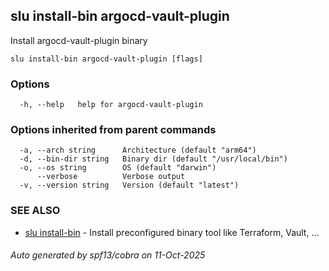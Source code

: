 ## slu install-bin argocd-vault-plugin

Install argocd-vault-plugin binary

```
slu install-bin argocd-vault-plugin [flags]
```

### Options

```
  -h, --help   help for argocd-vault-plugin
```

### Options inherited from parent commands

```
  -a, --arch string      Architecture (default "arm64")
  -d, --bin-dir string   Binary dir (default "/usr/local/bin")
  -o, --os string        OS (default "darwin")
      --verbose          Verbose output
  -v, --version string   Version (default "latest")
```

### SEE ALSO

* [slu install-bin](slu_install-bin.md)	 - Install preconfigured binary tool like Terraform, Vault, ...

###### Auto generated by spf13/cobra on 11-Oct-2025
